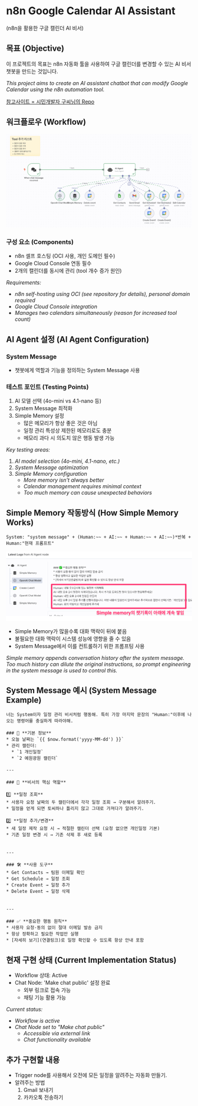 # n8n Google Calendar AI Assistant
(n8n을 활용한 구글 캘린더 AI 비서)

## 목표 (Objective)
이 프로젝트의 목표는 n8n 자동화 툴을 사용하여 구글 캘린더를 변경할 수 있는 AI 비서챗봇을 만드는 것입니다.

*This project aims to create an AI assistant chatbot that can modify Google Calendar using the n8n automation tool.*

[참고사이트 = 시민개발자 구씨님의 Repo](https://github.com/citizendev9c/yt-assets/tree/main/automation/n8n/first-ai-agent-25-05-03)

## 워크플로우 (Workflow)
![Workflow-ai-agent](./attachment/n8n-workflow-1.png)

### 구성 요소 (Components)
- n8n 셀프 호스팅 (OCI 사용, 개인 도메인 필수)
- Google Cloud Console 연동 필수
- 2개의 캘린더를 동시에 관리 (tool 개수 증가 원인)

*Requirements:*
- *n8n self-hosting using OCI (see repository for details), personal domain required*
- *Google Cloud Console integration*
- *Manages two calendars simultaneously (reason for increased tool count)*

## AI Agent 설정 (AI Agent Configuration)

### System Message
- 챗봇에게 역할과 기능을 정의하는 System Message 사용

### 테스트 포인트 (Testing Points)
1. AI 모델 선택 (4o-mini vs 4.1-nano 등)
2. System Message 최적화
3. Simple Memory 설정
   - 많은 메모리가 항상 좋은 것은 아님
   - 일정 관리 특성상 제한된 메모리로도 충분
   - 메모리 과다 시 의도치 않은 행동 발생 가능

*Key testing areas:*
1. *AI model selection (4o-mini, 4.1-nano, etc.)*
2. *System Message optimization*
3. *Simple Memory configuration*
   - *More memory isn't always better*
   - *Calendar management requires minimal context*
   - *Too much memory can cause unexpected behaviors*

## Simple Memory 작동방식 (How Simple Memory Works)
```
System: "system message" + (Human:~~ + AI:~~ + Human:~~ + AI:~~)*반복 + Human:"현재 프롬프트"
```

![simple-memory](./attachment/n8n-workflow-simplememory.png)

- Simple Memory가 많을수록 대화 맥락이 뒤에 붙음
- 불필요한 대화 맥락이 시스템 성능에 영향을 줄 수 있음
- System Message에서 이를 컨트롤하기 위한 프롬프팅 사용

*Simple memory appends conversation history after the system message. Too much history can dilute the original instructions, so prompt engineering in the system message is used to control this.*

## System Message 예시 (System Message Example)

```
너는 System이자 일정 관리 비서처럼 행동해. 특히 가장 마지막 문장의 "Human:"이후에 나오는 명령어를 충실하게 따라야해.

### 📅 **기본 정보**
* 오늘 날짜는 `{{ $now.format('yyyy-MM-dd') }}`
* 관리 캘린더:
  * `1 개인일정`
  * `2 예원광원 캘린더`

---

### 🧠 **비서의 핵심 역할**

1️⃣ **일정 조회**
* 사용자 요청 날짜의 두 캘린더에서 각각 일정 조회 → 구분해서 알려주기.
* 일정을 얻게 되면 토씨하나 틀리지 않고 그대로 가져다가 알려주기.

2️⃣ **일정 추가/변경**
* 새 일정 제작 요청 시 → 적절한 캘린더 선택 (요청 없으면 개인일정 기본)
* 기존 일정 변경 시 → 기존 삭제 후 새로 등록


---

### 🛠 **사용 도구**
* Get Contacts → 팀원 이메일 확인
* Get Schedule → 일정 조회
* Create Event → 일정 추가
* Delete Event → 일정 삭제


---

### ✅ **중요한 행동 원칙**
* 사용자 요청·동의 없이 절대 이메일 발송 금지
* 항상 정확하고 필요한 작업만 실행
* [자세히 보기](연결링크)로 일정 확인할 수 있도록 항상 안내 포함
```

## 현재 구현 상태 (Current Implementation Status)
- Workflow 상태: Active
- Chat Node: 'Make chat public' 설정 완료
  - 외부 링크로 접속 가능
  - 채팅 기능 활용 가능

*Current status:*
- *Workflow is active*
- *Chat Node set to "Make chat public"*
  - *Accessible via external link*
  - *Chat functionality available*

## 추가 구현할 내용
- Trigger node를 사용해서 오전에 모든 일정을 알려주는 자동화 만들기.
- 알려주는 방법
    1) Gmail 보내기
    2) 카카오톡 전송하기